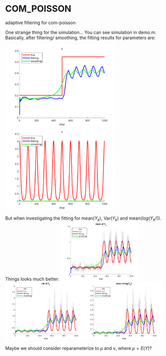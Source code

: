 # COM_POISSON
 adaptive filtering for com-poisson


One strange thing for the simulation... You can see simulation in demo.m.
Basically, after filtering/ smoothing, the fitting results for parameters are:

<img src="https://github.com/weigcdsb/COM_POISSON/blob/main/lambda.png" width="350"/><img src="https://github.com/weigcdsb/COM_POISSON/blob/main/nu.png" width="350"/>

But when investigating the fitting for mean($Y_k$), Var($Y_k$) and mean($log(Y_K!)$). Things looks much better:
<img src="https://github.com/weigcdsb/COM_POISSON/blob/main/meanY.png" width="250"/><img src="https://github.com/weigcdsb/COM_POISSON/blob/main/varY.png" width="250"/><img src="https://github.com/weigcdsb/COM_POISSON/blob/main/meanLogYfac.png" width="250"/>

Maybe we should consider reparameterize to $\mu$ and $\nu$, where $\mu = E(Y)$?

